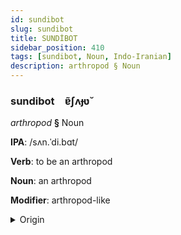 ```yaml
---
id: sundibot
slug: sundibot
title: SUNDİBOT
sidebar_position: 410
tags: [sundibot, Noun, Indo-Iranian]
description: arthropod § Noun
---
```


### sundibot&emsp;<span kind="abugida">ɐ̃ʃʌɟʋ̆</span>

*arthropod* **§** Noun

**IPA**: /sʌn.ˈdi.bɑt/

**Verb**: to be an arthropod

**Noun**: an arthropod

**Modifier**: arthropod-like

<details>
    <summary>Origin</summary>
    Hindi संधिपाद sandhipād /sɐn.dʱi.pɑːd̪/<br/>
    <em>Indo-Iranian Language Family</em>
</details>